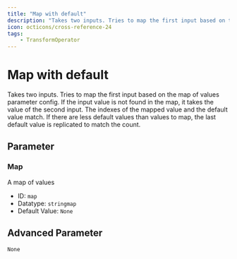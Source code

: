 ```yaml
---
title: "Map with default"
description: "Takes two inputs. Tries to map the first input based on the map of values parameter config. If the input value is not found in the map, it takes the value of the second input."
icon: octicons/cross-reference-24
tags: 
    - TransformOperator
---
```

# Map with default
<!-- This file was generated - DO NOT CHANGE IT MANUALLY -->



Takes two inputs.
Tries to map the first input based on the map of values parameter config.
If the input value is not found in the map, it takes the value of the second input.
The indexes of the mapped value and the default value match. If there are less default values than
values to map, the last default value is replicated to match the count.


## Parameter

### Map

A map of values

- ID: `map`
- Datatype: `stringmap`
- Default Value: `None`





## Advanced Parameter

`None`